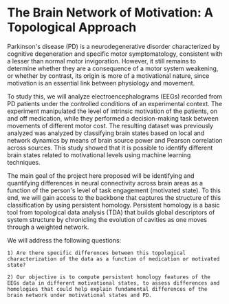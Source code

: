 # The Brain Network of Motivation: A Topological Approach

Parkinson's disease (PD) is a neurodegenerative disorder characterized by cognitive degeneration and specific motor symptomatology, consistent with a lesser than normal motor invigoration. However, it still remains to determine whether they are a consequence of a motor system weakening, or whether by contrast, its origin is more of a motivational nature, since motivation is an essential link between physiology and movement.

To study this, we will analyze electroencephalograms (EEGs) recorded from PD patients under the controlled conditions of an experimental context. The experiment manipulated the level of intrinsic motivation of the patients, on and off medication, while they performed a decision-making task between movements of different motor cost. The resulting dataset was previously analyzed was analyzed by classifying brain states based on local and network dynamics by means of brain source power and Pearson correlation across sources. This study showed that it is possible to identify different brain states related to motivational levels using machine learning techniques.

The main goal of the project here proposed will be identifying and quantifying differences in neural connectivity across brain areas as a function of the person's level of task engagement (motivated state). To this end, we will gain access to the backbone that captures the structure of this classification by using persistent homology. Persistent homology is a basic tool from topological data analysis (TDA) that builds global descriptors of system structure by chronicling the evolution of cavities as one moves through a weighted network.

We will address the following questions:

    1) Are there specific differences between this topological characterization of the data as a function of medication or motivated state?

    2) Our objective is to compute persistent homology features of the EEGs data in different motivational states, to assess differences and homologies that could help explain fundamental differences of the brain network under motivational states and PD.
